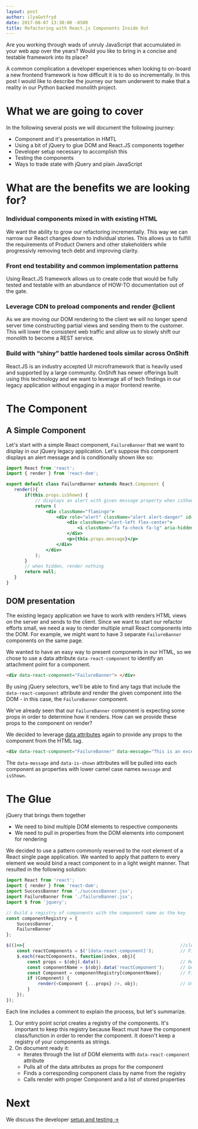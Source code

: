```yaml
---
layout: post
author: ilyaGotfryd
date: 2017-08-07 13:30:00 -0500
title: Refactoring with React.js Components Inside Out
---
```

Are you working through wads of unruly JavaScript that accumulated in your web app over the years? Would you like to bring in a concise and testable framework into its place?

A common complication a developer experiences when looking to on-board a new frontend framework is how difficult it is to do so incrementally. In this post I would like to describe the journey our team underwent to make that a reality in our Python backed monolith project.

# What we are going to cover
In the following several posts we will document the following journey:
* Component and it's presentation in HMTL
* Using a bit of jQuery to glue DOM and React.JS components together
* Developer setup necessary to accomplish this
* Testing the components
* Ways to trade state with jQuery and plain JavaScript

# What are the benefits we are looking for?
### Individual components mixed in with existing HTML
We want the ability to grow our refactoring incrementally. This way we can narrow our React changes down to individual stories. This allows us to fulfill the requirements of Product Owners and other stakeholders while progressivly removing tech debt and improving clarity.
### Front end testability and common implementation patterns
Using React.JS framework allows us to create code that would be fully tested and testable with an abundance of HOW-TO documentation out of the gate.
### Leverage CDN to preload components and render @client
As we are moving our DOM rendering to the client we will no longer spend server time constructing partial views and sending them to the customer. This will lower the consistent web traffic and allow us to slowly shift our monolith to become a REST service.
### Build with “shiny” battle hardened tools similar across OnShift
React.JS is an industry accepted UI microframework that is heavily used and supported by a large community. OnShift has newer offerings built using this technology and we want to leverage all of tech findings in our legacy application without engaging in a major frontend rewrite.

# The Component

## A Simple Component
Let's start with a simple React component, `FailureBanner` that we want to display in our jQuery legacy application. Let's suppose this component displays an alert message and is conditionally shown like so:
 ```jsx
import React from 'react';
import { render } from 'react-dom';

export default class FailureBanner extends React.Component {
    render(){
        if(this.props.isShown) {
            // displays an alert with given message property when isShown is true
            return (
                <div className="flamingo">
                    <div role="alert" className="alert alert-danger" id="msg-text">
                        <div className="alert-left flex-center">
                            <i className="fa fa-check fa-lg" aria-hidden="true"></i>
                        </div>
                        <p>{this.props.message}</p>
                    </div>
                </div>
            );
        }
        // when hidden, render nothing
        return null;
    }
}
```

## DOM presentation
The existing legacy application we have to work with renders HTML views on the server and sends to the client. Since we want to start our refactor efforts small, we need a way to render multiple small React components into the DOM. For example, we might want to have 3 separate `FailureBanner` components on the same page.

We wanted to have an easy way to present components in our HTML, so we chose to use a data attribute `data-react-component` to identify an attachment point for a component.
```html
<div data-react-component="FailureBanner"> </div>
```
By using jQuery selectors, we'll be able to find any tags that include the `data-react-component` attribute and render the given component into the DOM - in this case, the `FailureBanner` component.

We've already seen that our `FailureBanner` component is expecting some props in order to determine how it renders. How can we provide these props to the component on render?

We decided to leverage [data attributes](https://developer.mozilla.org/en-US/docs/Learn/HTML/Howto/Use_data_attributes) again to provide any props to the component from the HTML tag.

```html
<div data-react-component="FailureBanner" data-message="This is an excellent functional control." data-is-shown="false"> </div>
```
The `data-message` and `data-is-shown` attributes will be pulled into each component as properties with lower camel case names `message` and `isShown`.

# The Glue
jQuery that brings them together
* We need to bind multiple DOM elements to respective components
* We need to pull in properties from the DOM elements into component for rendering

We decided to use a pattern commonly reserved to the root element of a React single page application. We wanted to apply that pattern to every element we would bind a react component to in a light weight manner. That resulted in the following solution:

```javascript
import React from 'react';
import { render } from 'react-dom';
import SuccessBanner from './successBanner.jsx';
import FailureBanner from './failureBanner.jsx';
import $ from 'jquery';

// Build a registry of components with the component name as the key
const componentRegistry = {
    SuccessBanner,
    FailureBanner
};

$(()=>{                                                           //clever way of doing $(document).ready()
    const reactComponents = $('[data-react-component]');          // Find all the `data-react-component` tags in the DOM
    $.each(reactComponents, function(index, obj){
        const props = $(obj).data();                              // Retrieve the data attributes to use as component props
        const componentName = $(obj).data('reactComponent');      // Get the component name of the `data-react-component` attribute
        const Component = componentRegistry[componentName];       // Find the component in the registry. React keeps no such registry and cannot render a component just from a string name.
        if (Component) {
            render(<Component {...props} />, obj);                // Use React DOM library's render to render the component into the tag (as long as it was found in the registry)
        }
    });
});
```

Each line includes a comment to explain the process, but let's summarize.
1. Our entry point script creates a registry of the components. It's important to keep this registry because React must have the component class/function in order to render the component. It doesn't keep a registry of your components as strings.
2. On document ready it:
    * Iterates through the list of DOM elements with `data-react-component` attribute
    * Pulls all of the data attributes as props for the component
    * Finds a corresponding component class by name from the registry
    * Calls render with proper Component and a list of stored properties

# Next
We discuss the developer [setup and testing ->](#)

